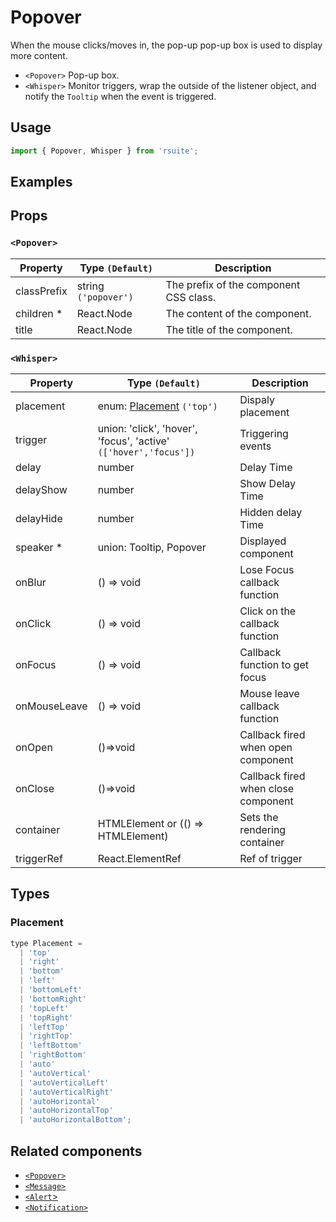 # Popover

When the mouse clicks/moves in, the pop-up pop-up box is used to display more content.

* `<Popover>` Pop-up box.
* `<Whisper>` Monitor triggers, wrap the outside of the listener object, and notify the `Tooltip` when the event is triggered.

## Usage

```js
import { Popover, Whisper } from 'rsuite';
```

## Examples

<!--{demo}-->

## Props

### `<Popover>`

| Property    | Type `(Default)`     | Description                            |
| ----------- | -------------------- | -------------------------------------- |
| classPrefix | string `('popover')` | The prefix of the component CSS class. |
| children \* | React.Node           | The content of the component.          |
| title       | React.Node           | The title of the component.            |

### `<Whisper>`

| Property     | Type `(Default)`                                       | Description                         |
| ------------ | ------------------------------------------------------ | ----------------------------------- |
| placement    | enum: [Placement](#Placement) `('top')`                | Dispaly placement                   |
| trigger      | union: 'click', 'hover', 'focus', 'active' `(['hover','focus'])` | Triggering events                   |
| delay        | number                                                 | Delay Time                          |
| delayShow    | number                                                 | Show Delay Time                     |
| delayHide    | number                                                 | Hidden delay Time                   |
| speaker \*   | union: Tooltip, Popover                                | Displayed component                 |
| onBlur       | () => void                                             | Lose Focus callback function        |
| onClick      | () => void                                             | Click on the callback function      |
| onFocus      | () => void                                             | Callback function to get focus      |
| onMouseLeave | () => void                                             | Mouse leave callback function       |
| onOpen       | ()=>void                                               | Callback fired when open component  |
| onClose      | ()=>void                                               | Callback fired when close component |
| container    | HTMLElement or (() => HTMLElement)                     | Sets the rendering container        |
| triggerRef   | React.ElementRef                                       | Ref of trigger                      |


## Types

### Placement

```js
type Placement =
  | 'top'
  | 'right'
  | 'bottom'
  | 'left'
  | 'bottomLeft'
  | 'bottomRight'
  | 'topLeft'
  | 'topRight'
  | 'leftTop'
  | 'rightTop'
  | 'leftBottom'
  | 'rightBottom'
  | 'auto'
  | 'autoVertical'
  | 'autoVerticalLeft'
  | 'autoVerticalRight'
  | 'autoHorizontal'
  | 'autoHorizontalTop'
  | 'autoHorizontalBottom';
```

## Related components

* [`<Popover>`](./popover)
* [`<Message>`](./message)
* [`<Alert`>](./alert)
* [`<Notification>`](./notification)
